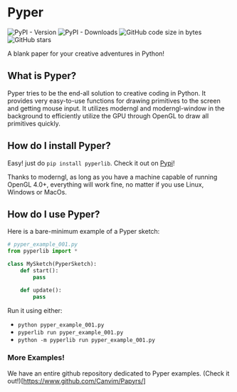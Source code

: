 # Pyper
![PyPI - Version](https://img.shields.io/pypi/v/pyperlib.svg?logo=python&color=lightblue&label=Pyper%20Version) ![PyPI - Downloads](https://img.shields.io/pypi/dm/pyperlib?color=lightgreen&label=Pyper%20Downloads&logo=pypi) ![GitHub code size in bytes](https://img.shields.io/github/languages/code-size/Canvim/Pyper?color=purple&label=Pyper%20Size&logo=github) ![GitHub stars](https://img.shields.io/github/stars/Canvim/Pyper?color=gold&logo=github)

A blank paper for your creative adventures in Python!

## What is Pyper?
Pyper tries to be the end-all solution to creative coding in Python. It provides very easy-to-use functions for drawing primitives to the screen and getting mouse input. It utilizes moderngl and moderngl-window in the background to efficiently utilize the GPU through OpenGL to draw all primitives quickly.

## How do I install Pyper?
Easy! just do ```pip install pyperlib```. Check it out on [Pypi](https://pypi.org/project/pyperlib/)!

Thanks to moderngl, as long as you have a machine capable of running OpenGL 4.0+, everything will work fine, no matter if you use Linux, Windows or MacOs.

## How do I use Pyper?
Here is a bare-minimum example of a Pyper sketch:

```python
# pyper_example_001.py
from pyperlib import *

class MySketch(PyperSketch):
    def start():
        pass

    def update():
        pass
```

Run it using either:
 * ```python pyper_example_001.py```
 * ```pyperlib run pyper_example_001.py```
 * ```python -m pyperlib run pyper_example_001.py```

### More Examples!
We have an entire github repository dedicated to Pyper examples. (Check it out!)[https://www.github.com/Canvim/Papyrs/]